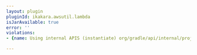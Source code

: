 ```yaml
---
layout: plugin
pluginId: ikakara.awsutil.lambda
isJarAvailable: true
error: ''
violations:
- {name: Using internal APIS (instantiate) org/gradle/api/internal/project/ProjectInternal}

---
```

